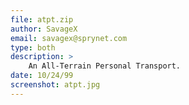 ```yaml
---
file: atpt.zip
author: SavageX
email: savagex@sprynet.com
type: both
description: >
    An All-Terrain Personal Transport.
date: 10/24/99
screenshot: atpt.jpg
---
```

